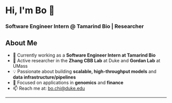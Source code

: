 # Hi, I'm Bo 👋

### Software Engineer Intern @ Tamarind Bio | Researcher

## About Me

- 🔭 Currently working as a **Software Engineer Intern at Tamarind Bio**
- 🔬 Active researcher in the **Zhang CBB Lab** at Duke and **Gordan Lab** at UMass
- 💡 Passionate about building **scalable, high-throughput models** and **data infrastructure/pipelines**
- 🧬 Focused on applications in **genomics** and **finance**
- 📫 Reach me at: bo.chi@duke.edu

---


